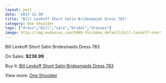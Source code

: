 ```yaml
---
layout: post
date: '2017-11-30'
title: "Bill Levkoff Short Satin Bridesmaids Dress 783"
category: One Shoulder
tags: ["dress","bill","sale","bridal","dresses"]
image: http://img.eudances.com/5909-thickbox_default/bill-levkoff-short-satin-bridesmaids-dress-783.jpg
---
```

Bill Levkoff Short Satin Bridesmaids Dress 783

On Sales: **$238.99**
<a href="https://www.eudances.com/en/one-shoulder/2085-bill-levkoff-short-satin-bridesmaids-dress-783.html"><amp-img layout="responsive" width="600" height="600" src="//img.eudances.com/5909-thickbox_default/bill-levkoff-short-satin-bridesmaids-dress-783.jpg" alt="Bill Levkoff Short Satin Bridesmaids Dress 783 0" /></a>
<a href="https://www.eudances.com/en/one-shoulder/2085-bill-levkoff-short-satin-bridesmaids-dress-783.html"><amp-img layout="responsive" width="600" height="600" src="//img.eudances.com/5910-thickbox_default/bill-levkoff-short-satin-bridesmaids-dress-783.jpg" alt="Bill Levkoff Short Satin Bridesmaids Dress 783 1" /></a>

Buy it: [Bill Levkoff Short Satin Bridesmaids Dress 783](https://www.eudances.com/en/one-shoulder/2085-bill-levkoff-short-satin-bridesmaids-dress-783.html "Bill Levkoff Short Satin Bridesmaids Dress 783")

View more: [One Shoulder](https://www.eudances.com/en/23-one-shoulder "One Shoulder")